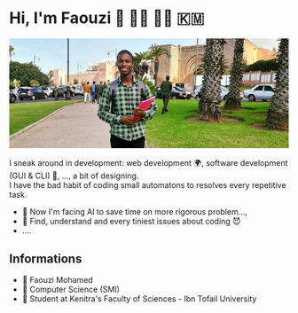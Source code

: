 # Hi, I'm Faouzi 👋 :student: :man_technologist: :comoros:

<img src="https://github.com/faouziMohamed/faouzimohamed/blob/master/faouzimohamed-rabat2020.jpg" alt="Faouzi Mohamed on Rabat 2020"/>

I sneak around in development: web development :earth_africa:, software development (GUI & CLI) :dart:, ..., a bit of designing.  
I have the bad habit of coding small automatons to resolves every repetitive task. 
- 🔭 Now I'm facing AI to save time on more rigorous problem...,
- 🤔 Find, understand and every tiniest issues about coding :smiling_imp:
- ....

## Informations
 - :man: Faouzi Mohamed
 - :triangular_ruler: Computer Science (SMI)
 - :school: Student at Kenitra's Faculty of Sciences - Ibn Tofail University

